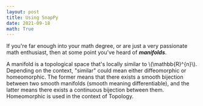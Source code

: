 ```yaml
---
layout: post
title: Using SnapPy
date: 2021-09-18
math: True
---
```


If you're far enough into your math degree, or are just a very passionate math enthusiast, then at some point you've heard of *__manifolds__*.

A manifold is a topological space that's locally similar to \\(\mathbb{R}^{n}\\). Depending on the context, "similar" could mean either diffeomorphic or homeomorphic. The former means that there exists a smooth bijection between two smooth manifolds (smooth meaning differentiable), and the latter means there exists a continuous bijection between them. Homeomorphic is used in the context of Topology.